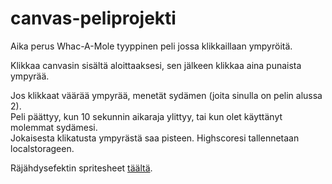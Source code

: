 # canvas-peliprojekti
Aika perus Whac-A-Mole tyyppinen peli jossa klikkaillaan ympyröitä.  
  
Klikkaa canvasin sisältä aloittaaksesi, sen jälkeen klikkaa aina punaista ympyrää.  

Jos klikkaat väärää ympyrää, menetät sydämen (joita sinulla on pelin alussa 2).  
Peli päättyy, kun 10 sekunnin aikaraja ylittyy, tai kun olet käyttänyt molemmat sydämesi.  
Jokaisesta klikatusta ympyrästä saa pisteen. Highscoresi tallennetaan localstorageen.  
  
Räjähdysefektin spritesheet [täältä](https://opengameart.org/content/explosion).